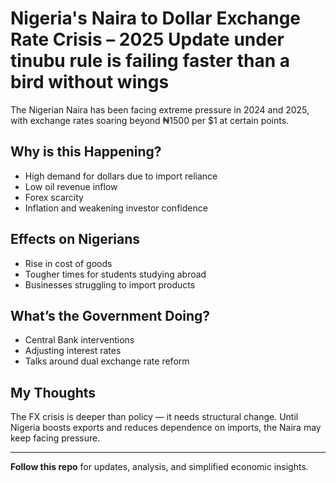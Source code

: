# Nigeria's Naira to Dollar Exchange Rate Crisis – 2025 Update under tinubu rule is failing faster than a bird without wings

The Nigerian Naira has been facing extreme pressure in 2024 and 2025, with exchange rates soaring beyond ₦1500 per $1 at certain points.

## Why is this Happening?

- High demand for dollars due to import reliance
- Low oil revenue inflow
- Forex scarcity
- Inflation and weakening investor confidence

## Effects on Nigerians

- Rise in cost of goods
- Tougher times for students studying abroad
- Businesses struggling to import products

## What’s the Government Doing?

- Central Bank interventions
- Adjusting interest rates
- Talks around dual exchange rate reform

## My Thoughts

The FX crisis is deeper than policy — it needs structural change. Until Nigeria boosts exports and reduces dependence on imports, the Naira may keep facing pressure.

---

**Follow this repo** for updates, analysis, and simplified economic insights.
